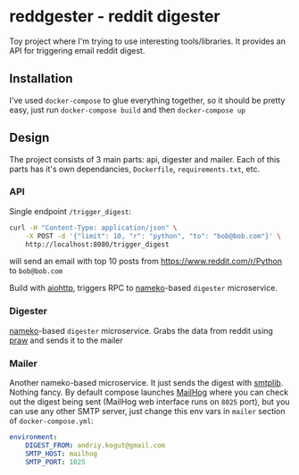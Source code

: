 # reddgester - reddit digester

Toy project where I'm trying to use interesting tools/libraries.
It provides an API for triggering email reddit digest.

## Installation

I've used `docker-compose` to glue everything together, so it should be pretty easy, just run `docker-compose build` and then `docker-compose up`

## Design
The project consists of 3 main parts: api, digester and mailer. Each of this parts has it's own dependancies, `Dockerfile`, `requirements.txt`, etc.
### API
Single endpoint  `/trigger_digest`:
```sh
curl -H "Content-Type: application/json" \
    -X POST -d '{"limit": 10, "r": "python", "to": "bob@bob.com"}' \
    http://localhost:8080/trigger_digest
```
will send an email with top 10 posts from https://www.reddit.com/r/Python to `bob@bob.com`

Build with [aiohttp](https://github.com/KeepSafe/aiohttp), triggers RPC to [nameko](https://github.com/onefinestay/nameko)-based `digester` microservice.

### Digester
[nameko](https://github.com/onefinestay/nameko)-based `digester` microservice. Grabs the data from reddit using [praw](https://github.com/praw-dev/praw) and sends it to the mailer

### Mailer
Another nameko-based microservice. It just sends the digest with [smtplib](https://docs.python.org/3.5/library/smtplib.html). Nothing fancy. By default compose launches [MailHog](https://github.com/mailhog/MailHog) where you can check out the digest being sent (MailHog web interface runs on `8025` port), but you can use any other SMTP server, just change this env vars in `mailer` section of `docker-compose.yml`:
```yaml
environment:
    DIGEST_FROM: andriy.kogut@gmail.com
    SMTP_HOST: mailhog
    SMTP_PORT: 1025
```
